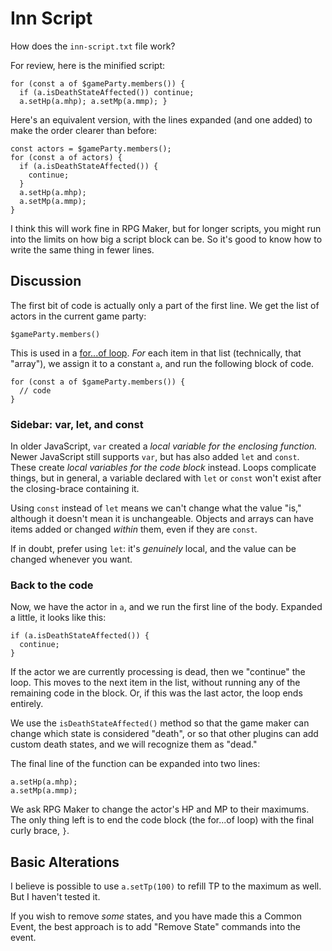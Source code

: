 # Inn Script

How does the `inn-script.txt` file work?

For review, here is the minified script:

	for (const a of $gameParty.members()) {
	  if (a.isDeathStateAffected()) continue;
	  a.setHp(a.mhp); a.setMp(a.mmp); }

Here's an equivalent version, with the lines expanded (and one added)
to make the order clearer than before:

	const actors = $gameParty.members();
	for (const a of actors) {
	  if (a.isDeathStateAffected()) {
	    continue;
	  }
	  a.setHp(a.mhp);
	  a.setMp(a.mmp);
	}

I think this will work fine in RPG Maker, but for longer scripts,
you might run into the limits on how big a script block can be.
So it's good to know how to write the same thing in fewer lines.

## Discussion

The first bit of code is actually only a part of the first line.
We get the list of actors in the current game party:

	$gameParty.members()

This is used in a
[for...of loop](https://developer.mozilla.org/en-US/docs/Web/JavaScript/Reference/Statements/for...of).
_For_ each item in that list (technically, that "array"),
we assign it to a constant `a`, and run the following block of code.

	for (const a of $gameParty.members()) {
	  // code
	}

### Sidebar: var, let, and const

In older JavaScript, `var` created a _local variable for the enclosing function._
Newer JavaScript still supports `var`, but has also added `let` and `const`.
These create _local variables for the code block_ instead.
Loops complicate things, but in general, a variable declared with `let` or `const`
won't exist after the closing-brace containing it.

Using `const` instead of `let` means we can't change what the value "is,"
although it doesn't mean it is unchangeable.  Objects and arrays can have
items added or changed _within_ them, even if they are `const`.

If in doubt, prefer using `let`: it's _genuinely_ local,
and the value can be changed whenever you want.

### Back to the code

Now, we have the actor in `a`, and we run the first line of the body.
Expanded a little, it looks like this:

	if (a.isDeathStateAffected()) {
	  continue;
	}

If the actor we are currently processing is dead, then
we "continue" the loop.  This moves to the next item in the list,
without running any of the remaining code in the block.
Or, if this was the last actor, the loop ends entirely.

We use the `isDeathStateAffected()` method so that the game maker can change
which state is considered "death", or so that other plugins can add
custom death states, and we will recognize them as "dead."

The final line of the function can be expanded into two lines:

	a.setHp(a.mhp);
	a.setMp(a.mmp);

We ask RPG Maker to change the actor's HP and MP to their maximums.
The only thing left is to end the code block (the for...of loop)
with the final curly brace, `}`.

## Basic Alterations

I believe is possible to use `a.setTp(100)` to refill TP to the maximum as well.
But I haven't tested it.

If you wish to remove _some_ states, and you have made this a Common Event,
the best approach is to add "Remove State" commands into the event.
